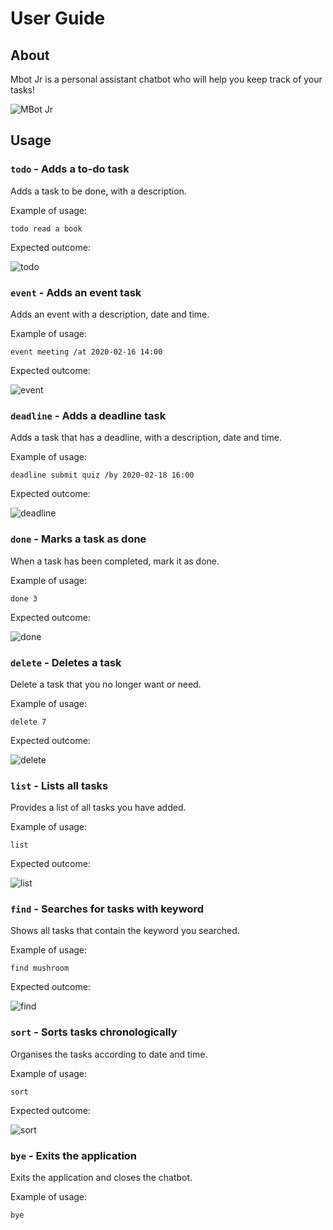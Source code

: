 # User Guide

## About 
Mbot Jr is a personal assistant chatbot who will help you keep track of your tasks!

![MBot Jr](Ui.png)

## Usage

### `todo` - Adds a to-do task 

Adds a task to be done, with a description. 

Example of usage: 

`todo read a book`

Expected outcome:

![todo](todo.png)

### `event` - Adds an event task 

Adds an event with a description, date and time.

Example of usage: 

`event meeting /at 2020-02-16 14:00`

Expected outcome:

![event](event.png)

### `deadline` - Adds a deadline task 

Adds a task that has a deadline, with a description, date and time. 

Example of usage: 

`deadline submit quiz /by 2020-02-18 16:00`

Expected outcome:

![deadline](deadline.png)

### `done` - Marks a task as done

When a task has been completed, mark it as done.

Example of usage: 

`done 3`

Expected outcome:

![done](done.png)

### `delete` - Deletes a task 

Delete a task that you no longer want or need.

Example of usage: 

`delete 7`

Expected outcome:

![delete](delete.png)

### `list` - Lists all tasks 

Provides a list of all tasks you have added.

Example of usage: 

`list`

Expected outcome:

![list](list.png)

### `find` - Searches for tasks with keyword 

Shows all tasks that contain the keyword you searched.

Example of usage: 

`find mushroom`

Expected outcome:

![find](find.png)

### `sort` - Sorts tasks chronologically 

Organises the tasks according to date and time.

Example of usage: 

`sort`

Expected outcome:

![sort](sort.png)

### `bye` - Exits the application 

Exits the application and closes the chatbot.

Example of usage: 

`bye`
